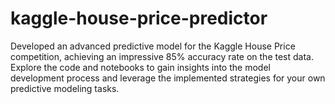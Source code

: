 # kaggle-house-price-predictor
Developed an advanced predictive model for the Kaggle House Price competition, achieving an impressive 85% accuracy rate on the test data. Explore the code and notebooks to gain insights into the model development process and leverage the implemented strategies for your own predictive modeling tasks.
